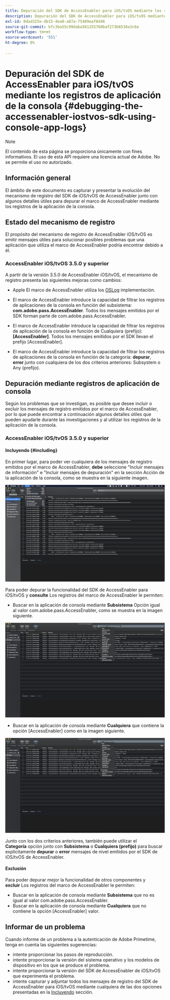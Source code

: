 ```yaml
---
title: Depuración del SDK de AccessEnabler para iOS/tvOS mediante los registros de aplicación de la consola
description: Depuración del SDK de AccessEnabler para iOS/tvOS mediante los registros de aplicación de la consola
exl-id: 0dad325e-db15-4ea0-a87a-75409eaf8d46
source-git-commit: bfc3ba55c99daba561255760baf273b6538a3c6e
workflow-type: tm+mt
source-wordcount: '551'
ht-degree: 0%

---
```


# Depuración del SDK de AccessEnabler para iOS/tvOS mediante los registros de aplicación de la consola {#debugging-the-accessenabler-iostvos-sdk-using-console-app-logs}

>[!NOTE]
>
>El contenido de esta página se proporciona únicamente con fines informativos. El uso de esta API requiere una licencia actual de Adobe. No se permite el uso no autorizado.


## Información general

El ámbito de este documento es capturar y presentar la evolución del mecanismo de registro del SDK de iOS/tvOS de AccessEnabler junto con algunos detalles útiles para depurar el marco de AccessEnabler mediante los registros de la aplicación de la consola.

## Estado del mecanismo de registro

El propósito del mecanismo de registro de AccessEnabler iOS/tvOS es emitir mensajes útiles para solucionar posibles problemas que una aplicación que utiliza el marco de AccessEnabler podría encontrar debido a él.

### AccessEnabler iOS/tvOS 3.5.0 y superior

A partir de la versión 3.5.0 de AccessEnabler iOS/tvOS, el mecanismo de registro presenta las siguientes mejoras como cambios:

* Apple El marco de AccessEnabler utiliza los [OSLog](https://developer.apple.com/documentation/os/oslog) implementación.

* El marco de AccessEnabler introduce la capacidad de filtrar los registros de aplicaciones de la consola en función del subsistema: **com.adobe.pass.AccessEnabler**. Todos los mensajes emitidos por el SDK forman parte de com.adobe.pass.AccessEnabler.

* El marco de AccessEnabler introduce la capacidad de filtrar los registros de aplicación de la consola en función de Cualquiera (prefijo): **[AccessEnabler]**. Todos los mensajes emitidos por el SDK llevan el prefijo [AccessEnabler].

* El marco de AccessEnabler introduce la capacidad de filtrar los registros de aplicaciones de la consola en función de la categoría: **depurar**, **error** junto con cualquiera de los dos criterios anteriores: Subsystem o Any (prefijo).

## Depuración mediante registros de aplicación de consola

Según los problemas que se investigan, es posible que desee incluir o excluir los mensajes de registro emitidos por el marco de AccessEnabler, por lo que puede encontrar a continuación algunos detalles útiles que pueden ayudarle durante las investigaciones y al utilizar los registros de la aplicación de la consola.


### AccessEnabler iOS/tvOS 3.5.0 y superior

#### Incluyendo {#including}

En primer lugar, para poder ver cualquiera de los mensajes de registro emitidos por el marco de AccessEnabler, **debe** seleccione &quot;Incluir mensajes de información&quot; e &quot;Incluir mensajes de depuración&quot; en la sección Acción de la aplicación de la consola, como se muestra en la siguiente imagen.

![](assets/include-info-debug-msg.png)


Para poder depurar la funcionalidad del SDK de AccessEnabler para iOS/tvOS y **consulte** Los registros del marco de AccessEnabler le permiten:

* Buscar en la aplicación de consola mediante **Subsistema** Opción igual al valor com.adobe.pass.AccessEnabler, como se muestra en la imagen siguiente.

![](assets/subsys-console-app.png)

* Buscar en la aplicación de consola mediante **Cualquiera** que contiene la opción
   [AccessEnabler] como en la imagen siguiente.

![](assets/any-optn-console-app.png)

Junto con los dos criterios anteriores, también puede utilizar el **Categoría** opción junto con **Subsistema** o **Cualquiera (prefijo)** para buscar explícitamente **depurar** o **error** mensajes de nivel emitidos por el SDK de iOS/tvOS de AccessEnabler.

#### Exclusión

Para poder depurar mejor la funcionalidad de otros componentes y **excluir** Los registros del marco de AccessEnabler le permiten:

* Buscar en la aplicación de consola mediante **Subsistema** que no es igual al valor com.adobe.pass.AccessEnabler.
* Buscar en la aplicación de consola mediante **Cualquiera** que no contiene la opción [AccessEnabler] valor.

## Informar de un problema

Cuando informe de un problema a la autenticación de Adobe Primetime, tenga en cuenta las siguientes sugerencias:

* intente proporcionar los pasos de reproducción.
* intente proporcionar la versión del sistema operativo y los modelos de dispositivo en los que se produce el problema.
* intente proporcionar la versión del SDK de AccessEnabler de iOS/tvOS que experimenta el problema.
* intente capturar y adjuntar todos los mensajes de registro del SDK de AccessEnabler para iOS/tvOS mediante cualquiera de las dos opciones presentadas en la [Incluyendo](#including) sección.
